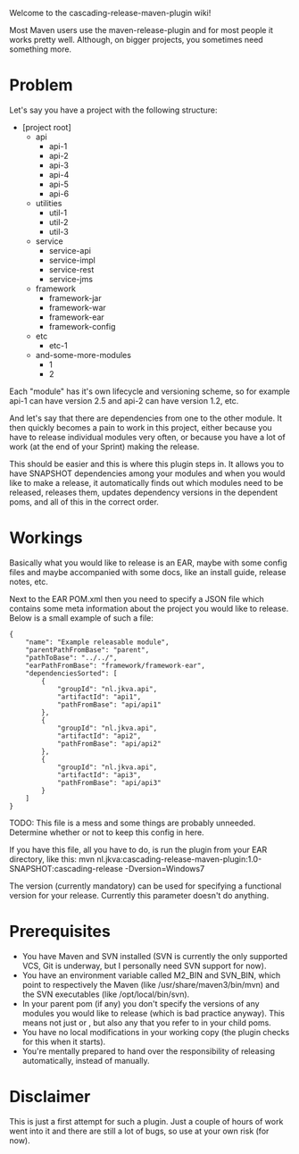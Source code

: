 Welcome to the cascading-release-maven-plugin wiki!

Most Maven users use the maven-release-plugin and for most people it works pretty well.
Although, on bigger projects, you sometimes need something more.

# Problem

Let's say you have a project with the following structure:
* [project root]
    * api
        * api-1
        * api-2
        * api-3
        * api-4
        * api-5
        * api-6
    * utilities
        * util-1
        * util-2
        * util-3
    * service
        * service-api
        * service-impl
        * service-rest
        * service-jms
    * framework
        * framework-jar
        * framework-war
        * framework-ear
        * framework-config
    * etc
        * etc-1
    * and-some-more-modules
        * 1
        * 2

Each "module" has it's own lifecycle and versioning scheme, so for example api-1 can have version 2.5 and api-2 can have version 1.2, etc.

And let's say that there are dependencies from one to the other module. It then quickly becomes a pain to work in this project, either because you have to release individual modules very often, or because you have a lot of work (at the end of your Sprint) making the release.

This should be easier and this is where this plugin steps in. It allows you to have SNAPSHOT dependencies among your modules and when you would like to make a release, it automatically finds out which modules need to be released, releases them, updates dependency versions in the dependent poms, and all of this in the correct order.

# Workings
Basically what you would like to release is an EAR, maybe with some config files and maybe accompanied with some docs, like an install guide, release notes, etc.

Next to the EAR POM.xml then you need to specify a JSON file which contains some meta information about the project you would like to release. Below is a small example of such a file:

    {
        "name": "Example releasable module",
        "parentPathFromBase": "parent",
        "pathToBase": "../../",
        "earPathFromBase": "framework/framework-ear",
        "dependenciesSorted": [
            {
                "groupId": "nl.jkva.api",
                "artifactId": "api1",
                "pathFromBase": "api/api1"
            },
            {
                "groupId": "nl.jkva.api",
                "artifactId": "api2",
                "pathFromBase": "api/api2"
            },
            {
                "groupId": "nl.jkva.api",
                "artifactId": "api3",
                "pathFromBase": "api/api3"
            }
        ]
    }

TODO: This file is a mess and some things are probably unneeded. Determine whether or not to keep this config in here.

If you have this file, all you have to do, is run the plugin from your EAR directory, like this:
mvn nl.jkva:cascading-release-maven-plugin:1.0-SNAPSHOT:cascading-release -Dversion=Windows7

The version (currently mandatory) can be used for specifying a functional version for your release. Currently this parameter doesn't do anything.

# Prerequisites
* You have Maven and SVN installed (SVN is currently the only supported VCS, Git is underway, but I personally need SVN support for now).
* You have an environment variable called M2_BIN and SVN_BIN, which point to respectively the Maven (like /usr/share/maven3/bin/mvn) and the SVN executables (like /opt/local/bin/svn).
* In your parent pom (if any) you don't specify the versions of any modules you would like to release (which is bad practice anyway). This means not just <dependencies> or <dependencyManagement>, but also any <properties> that you refer to in your child poms.
* You have no local modifications in your working copy (the plugin checks for this when it starts).
* You're mentally prepared to hand over the responsibility of releasing automatically, instead of manually.

# Disclaimer
This is just a first attempt for such a plugin. Just a couple of hours of work went into it and there are still a lot of bugs, so use at your own risk (for now).

